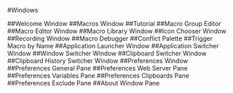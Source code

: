 #Windows

##Welcome Window
##Macros Window
##Tutorial
##Macro Group Editor
##Macro Editor Window
##Macro Library Window
##Icon Chooser Window
##Recording Window
##Macro Debugger
##Conflict Palette
##Trigger Macro by Name
##Application Launcher Window
##Application Switcher Window
##Window Switcher Window
##Clipboard Switcher Window
##Clipboard History Switcher Window
##Preferences Window
##Preferences General Pane
##Preferences Web Server Pane
##Preferences Variables Pane
##Preferences Clipboards Pane
##Preferences Exclude Pane
##About Window Pane
